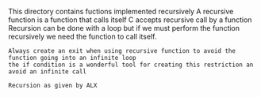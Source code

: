 This directory contains fuctions implemented recursively
A recursive function is a function that calls itself
C accepts recursive call by a function
Recursion can be done with a loop but if we must perform 
the function recursively we need the function to call itself.
~~~
Always create an exit when using recursive function to avoid the function going into an infinite loop
the if condition is a wonderful tool for creating this restriction an avoid an infinite call
~~~
~~~
Recursion as given by ALX
~~~

